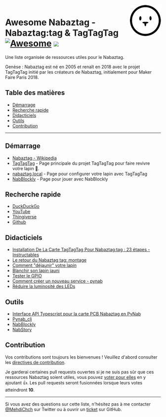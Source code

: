 <img align="right" width="100" height="100" src="images/Nabaztag-icon.png">

# Awesome Nabaztag - Nabaztag:tag & TagTagTag [![Awesome](https://cdn.rawgit.com/sindresorhus/awesome/d7305f38d29fed78fa85652e3a63e154dd8e8829/media/badge.svg)](https://github.com/sindresorhus/awesome) ![](https://github.com/mehdichaouch/awesome-nabaztag/workflows/Awesome%20Bot/badge.svg)

Une liste organisée de ressources utiles pour le Nabaztag.

Genèse : Nabaztag est né en 2005 et renaît en 2018 avec le projet TagTagTag initié par les créateurs de Nabaztag, initialement pour Maker Faire Paris 2018.

## Table des matières

- [Démarrage](#démarrage)
- [Recherche rapide](#recherche-rapide)
- [Didacticiels](#didacticiels)
- [Outils](#outils)
- [Contribution](#contribution)

---

## Démarrage

* [Nabaztag - Wikipedia](https://fr.wikipedia.org/wiki/Nabaztag)
* [TagTagTag](https://www.tagtagtag.fr/) - Page principale du projet TagTagTag pour faire revivre votre lapin 🐰.
* [nabaztag.local](http://nabaztag.local/) - Page pour configurer votre lapin avec TagTagTag
* [NabBlockly](http://nabaztag.local:8080) - Page pour jouer avec NabBlockly

## Recherche rapide

* [DuckDuckGo](https://duckduckgo.com/?q=jaune+site%3Ahttps%3A%2F%2Fwww.tagtagtag.fr%2Fforum%2F&t=h_&va=a&ia=web)
* [YouTube](https://www.youtube.com/results?search_query=Nabaztag)
* [Thingiverse](https://www.thingiverse.com/search?q=Nabaztag)
* [Github](https://github.com/topics/nabaztag?o=desc&s=updated)

## Didacticiels

* [Installation De La Carte TagTagTag Pour Nabaztag:tag : 23 étapes - Instructables](https://www.instructables.com/member/tagtagtag/)
* [Le retour du Nabaztag tag: montage](https://www.youtube.com/watch?v=UiteckZKFmU)
* [Comment "déjaunir" votre lapin](https://www.tagtagtag.fr/forum/showthread.php?tid=25)
* [Blanchir son lapin jauni](https://www.tagtagtag.fr/forum/showthread.php?tid=92)
* [Tester le GPIO](https://www.tagtagtag.fr/forum/showthread.php?tid=196&pid=1533#pid1533)
* [Comment créer un nouveau service - pynab](https://github.com/nabaztag2018/pynab/wiki/How-to-create-a-new-service)
* [Réduire la luminosité des LEDs](https://www.tagtagtag.fr/forum/showthread.php?tid=106&pid=694#pid694)

## Outils

* [Interface API Typescript pour la carte PCB Nabaztag en PyNab](https://github.com/datagutt/pynab.js)
* [Pynab_cli](https://github.com/f-laurens/pynab_cli)
* [NabBlockly](https://github.com/pguyot/nabblockly)
* [NabStory](https://github.com/mehdichaouch/nabstory)

## Contribution

Vos contributions sont toujours les bienvenues ! Veuillez d'abord consulter les [directives de contribution](https://github.com/mehdichaouch/awesome-nabaztag/blob/main/CONTRIBUTING.md).

Je garderai certaines pull requests ouvertes si je ne suis pas sûr que ces ressources Nabaztag soient utiles, vous pouvez [voter pour elles](https://github.com/mehdichaouch/awesome-nabaztag/pulls) en y ajoutant :+1:. Les pull requests seront fusionnées lorsque leurs votes atteindront **10**.

- - -

Si vous avez des questions sur cette liste, n'hésitez pas à me contacter [@MehdiChch](https://twitter.com/MehdiChch) sur Twitter ou à ouvrir un [ticket](https://github.com/mehdichaouch/awesome-nabaztag/issues) sur GitHub.
